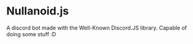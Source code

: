 # Nullanoid.js
A discord bot made with the Well-Known Discord.JS library. Capable of doing some stuff :D
